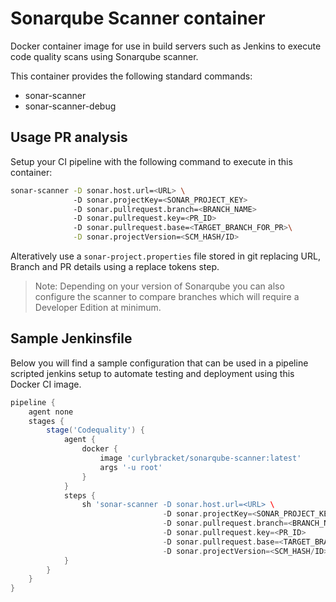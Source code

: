 # Sonarqube Scanner container
Docker container image for use in build servers such as Jenkins to execute code quality scans using Sonarqube scanner.

This container provides the following standard commands:
 * sonar-scanner
 * sonar-scanner-debug

## Usage PR analysis
Setup your CI pipeline with the following command to execute in this container:
```bash
sonar-scanner -D sonar.host.url=<URL> \ 
              -D sonar.projectKey=<SONAR_PROJECT_KEY>
              -D sonar.pullrequest.branch=<BRANCH_NAME>
              -D sonar.pullrequest.key=<PR_ID>
              -D sonar.pullrequest.base=<TARGET_BRANCH_FOR_PR>\
              -D sonar.projectVersion=<SCM_HASH/ID>
```

Alteratively use a `sonar-project.properties` file stored in git replacing URL, Branch and PR details using a replace tokens step.

>Note: Depending on your version of Sonarqube you can also configure the scanner to compare branches which will require a Developer Edition at minimum.

## Sample Jenkinsfile
Below you will find a sample configuration that can be used in a pipeline scripted jenkins setup to automate testing and deployment using this Docker CI image.


```groovy
pipeline {
    agent none
    stages {
		stage('Codequality') {
			agent { 
				docker { 
					image 'curlybracket/sonarqube-scanner:latest' 
					args '-u root'
				}
			}
            steps {
                sh 'sonar-scanner -D sonar.host.url=<URL> \ 
                                  -D sonar.projectKey=<SONAR_PROJECT_KEY>
                                  -D sonar.pullrequest.branch=<BRANCH_NAME>
                                  -D sonar.pullrequest.key=<PR_ID>
                                  -D sonar.pullrequest.base=<TARGET_BRANCH_FOR_PR>\
                                  -D sonar.projectVersion=<SCM_HASH/ID>'
			}
        }
    }
}
```
